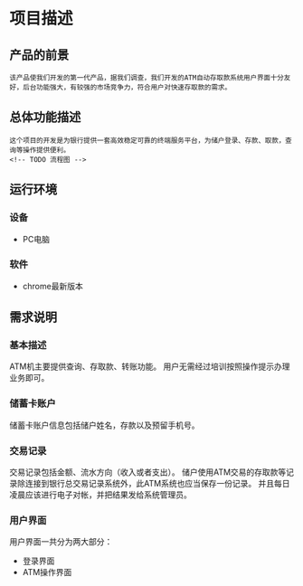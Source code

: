 # 项目描述

## 产品的前景
    该产品使我们开发的第一代产品，据我们调查，我们开发的ATM自动存取款系统用户界面十分友好，后台功能强大，有较强的市场竞争力，符合用户对快速存取款的需求。

## 总体功能描述
    这个项目的开发是为银行提供一套高效稳定可靠的终端服务平台，为储户登录、存款、取款，查询等操作提供便利。
    <!-- TODO 流程图 -->

## 运行环境
### 设备
- PC电脑

### 软件
- chrome最新版本

## 需求说明

### 基本描述
<!-- FIXME 其实自动存取款机应该是CRS而非ATM -->
ATM机主要提供查询、存取款、转账功能。
用户无需经过培训按照操作提示办理业务即可。

### 储蓄卡账户
储蓄卡账户信息包括储户姓名，存款以及预留手机号。

### 交易记录
交易记录包括金额、流水方向（收入或者支出）。
储户使用ATM交易的存取款等记录除连接到银行总交易记录系统外，此ATM系统也应当保存一份记录。
并且每日凌晨应该进行电子对帐，并把结果发给系统管理员。

### 用户界面
用户界面一共分为两大部分：
- 登录界面
- ATM操作界面
